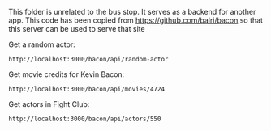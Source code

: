 This folder is unrelated to the bus stop. It serves as a backend for another app.
This code has been copied from https://github.com/balri/bacon so that this server can be used to serve that site

Get a random actor:

```
http://localhost:3000/bacon/api/random-actor
```

Get movie credits for Kevin Bacon:

```
http://localhost:3000/bacon/api/movies/4724
```

Get actors in Fight Club:

```
http://localhost:3000/bacon/api/actors/550
```
